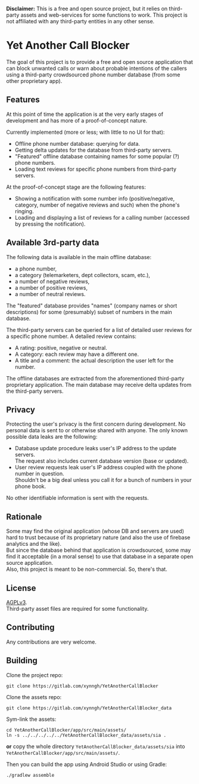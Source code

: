 **Disclaimer:** This is a free and open source project, but it relies on third-party assets and web-services for some functions to work. This project is not affiliated with any third-party entities in any other sense.


# Yet Another Call Blocker

The goal of this project is to provide a free and open source application that can block unwanted calls or warn about probable intentions of the callers using a third-party crowdsourced phone number database (from some other proprietary app).


## Features

At this point of time the application is at the very early stages of development and has more of a proof-of-concept nature.

Currently implemented (more or less; with little to no UI for that):

* Offline phone number database: querying for data.
* Getting delta updates for the database from third-party servers.
* "Featured" offline database containing names for some popular (?) phone numbers.
* Loading text reviews for specific phone numbers from third-party servers.

At the proof-of-concept stage are the following features:

* Showing a notification with some number info (positive/negative, category, number of negative reviews and such) when the phone's ringing.
* Loading and displaying a list of reviews for a calling number (accessed by pressing the notification).


## Available 3rd-party data

The following data is available in the main offline database:

* a phone number,
* a category (telemarketers, dept collectors, scam, etc.),
* a number of negative reviews,
* a number of positive reviews,
* a number of neutral reviews.

The "featured" database provides "names" (company names or short descriptions) for some (presumably) subset of numbers in the main database.

The third-party servers can be queried for a list of detailed user reviews for a specific phone number.
A detailed review contains:

* A rating: positive, negative or neutral.
* A category: each review may have a different one.
* A title and a comment: the actual description the user left for the number.

The offline databases are extracted from the aforementioned third-party proprietary application.
The main database may receive delta updates from the third-party servers.


## Privacy

Protecting the user's privacy is the first concern during development. No personal data is sent to or otherwise shared with anyone.
The only known possible data leaks are the following:

* Database update procedure leaks user's IP address to the update servers.  
  The request also includes current database version (base or updated).
* User review requests leak user's IP address coupled with the phone number in question.  
  Shouldn't be a big deal unless you call it for a bunch of numbers in your phone book.

No other identifiable information is sent with the requests.


## Rationale

Some may find the original application (whose DB and servers are used) hard to trust because of its proprietary nature (and also the use of firebase analytics and the like).  
But since the database behind that application is crowdsourced, some may find it acceptable (in a moral sense) to use that database in a separate open source application.  
Also, this project is meant to be non-commercial. So, there's that.


## License

[AGPLv3](https://www.gnu.org/licenses/agpl-3.0.en.html).  
Third-party asset files are required for some functionality.


## Contributing

Any contributions are very welcome.


## Building

Clone the project repo:

```
git clone https://gitlab.com/xynngh/YetAnotherCallBlocker
```

Clone the assets repo:

```
git clone https://gitlab.com/xynngh/YetAnotherCallBlocker_data
```

Sym-link the assets:

```
cd YetAnotherCallBlocker/app/src/main/assets/
ln -s ../../../../../YetAnotherCallBlocker_data/assets/sia .
```

**or** copy the whole directory `YetAnotherCallBlocker_data/assets/sia` into `YetAnotherCallBlocker/app/src/main/assets/`.

Then you can build the app using Android Studio or using Gradle:

```
./gradlew assemble
```

